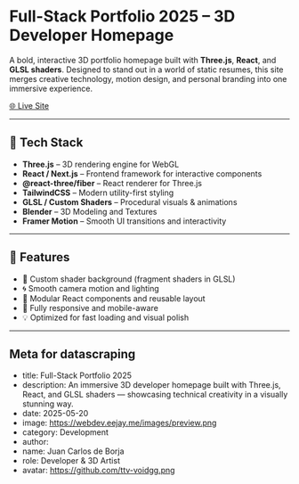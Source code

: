 # Full-Stack Portfolio 2025 – 3D Developer Homepage

A bold, interactive 3D portfolio homepage built with **Three.js**, **React**, and **GLSL shaders**. Designed to stand out in a world of static resumes, this site merges creative technology, motion design, and personal branding into one immersive experience.

[🌐 Live Site](https://webdev.eejay.me)

---

## 🧰 Tech Stack

- **Three.js** – 3D rendering engine for WebGL
- **React / Next.js** – Frontend framework for interactive components
- **@react-three/fiber** – React renderer for Three.js
- **TailwindCSS** – Modern utility-first styling
- **GLSL / Custom Shaders** – Procedural visuals & animations
- **Blender** – 3D Modeling and Textures
- **Framer Motion** – Smooth UI transitions and interactivity

---

## 🎯 Features

- 🎨 Custom shader background (fragment shaders in GLSL)
- 🌀 Smooth camera motion and lighting
- 🧠 Modular React components and reusable layout
- 📱 Fully responsive and mobile-aware
- 💡 Optimized for fast loading and visual polish

---

## Meta for datascraping

- title: Full-Stack Portfolio 2025
- description: An immersive 3D developer homepage built with Three.js, React, and GLSL shaders — showcasing technical creativity in a visually stunning way.
- date: 2025-05-20
- image: https://webdev.eejay.me/images/preview.png
- category: Development
- author:
-  name: Juan Carlos de Borja
-  role: Developer & 3D Artist
-  avatar: https://github.com/ttv-voidgg.png  

